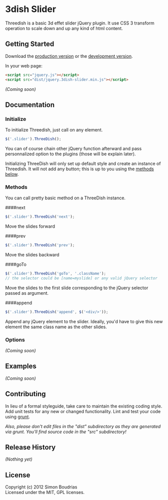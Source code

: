 # 3dish  Slider

Threedish is a basic 3d effet slider jQuery plugin. It use CSS 3 transform operation to scale down and up any kind of html content.

## Getting Started
Download the [production version][min] or the [development version][max].

[min]: https://raw.github.com/SimonBoudrias/jquery.3dish-slider/master/dist/jquery.3dish-slider.min.js
[max]: https://raw.github.com/SimonBoudrias/jquery.3dish-slider/master/dist/jquery.3dish-slider.js

In your web page:

```html
<script src="jquery.js"></script>
<script src="dist/jquery.3dish-slider.min.js"></script>
```
_(Coming soon)_

## Documentation

### Initialize
To initialize Threedish, just call on any element.

```javascript
$('.slider').ThreeDish();
```

You can of course chain other jQuery function afterward and pass personnalized option to the plugins (those will be explain later).

Initializing ThreeDish will only set up default style and create an instance of Threedish. It will not add any button; this is up to you using the [methods below](https://github.com/SBoudrias/jquery.3dish-slider#methods).

### Methods

You can call pretty basic method on a ThreeDish instance.

####next

```javascript
$('.slider').ThreeDish('next');
```

Move the slides forward

####prev

```javascript
$('.slider').ThreeDish('prev');
```

Move the slides backward

####goTo

```javascript
$('.slider').ThreeDish('goTo', '.className');
// the selector could be [name=myslide] or any valid jQuery selector
```

Move the slides to the first slide corresponding to the jQuery selector passed as argument.

####append

```javascript
$('.slider').ThreeDish('append', $('<div/>'));
```

Append any jQuery element to the slider. Ideally, you'd have to give this new element the same class name as the other slides.

### Options

_(Coming soon)_

## Examples
_(Coming soon)_

## Contributing
In lieu of a formal styleguide, take care to maintain the existing coding style. Add unit tests for any new or changed functionality. Lint and test your code using [grunt](https://github.com/cowboy/grunt).

_Also, please don't edit files in the "dist" subdirectory as they are generated via grunt. You'll find source code in the "src" subdirectory!_

## Release History
_(Nothing yet)_

## License
Copyright (c) 2012 Simon Boudrias  
Licensed under the MIT, GPL licenses.
